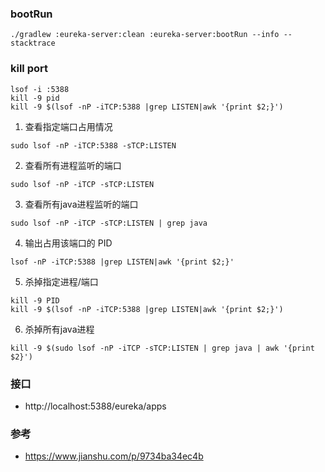 ### bootRun
```shell script
./gradlew :eureka-server:clean :eureka-server:bootRun --info --stacktrace
```


### kill port

```shell script
lsof -i :5388
kill -9 pid
kill -9 $(lsof -nP -iTCP:5388 |grep LISTEN|awk '{print $2;}')
```

1. 查看指定端口占用情况

```
sudo lsof -nP -iTCP:5388 -sTCP:LISTEN
```

2. 查看所有进程监听的端口

```
sudo lsof -nP -iTCP -sTCP:LISTEN
```

3. 查看所有java进程监听的端口

```
sudo lsof -nP -iTCP -sTCP:LISTEN | grep java
```

4. 输出占用该端口的 PID

```
lsof -nP -iTCP:5388 |grep LISTEN|awk '{print $2;}'
```

5. 杀掉指定进程/端口

```
kill -9 PID
kill -9 $(lsof -nP -iTCP:5388 |grep LISTEN|awk '{print $2;}')
```

6. 杀掉所有java进程

```
kill -9 $(sudo lsof -nP -iTCP -sTCP:LISTEN | grep java | awk '{print $2}')
```

### 接口
* http://localhost:5388/eureka/apps

### 参考

* https://www.jianshu.com/p/9734ba34ec4b
